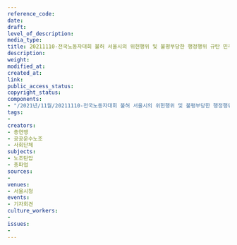 ```yaml
---
reference_code: 
date: 
draft: 
level_of_description: 
media_type: 
title: 20211110-전국노동자대회 불허 서울시의 위헌행위 및 불평부당한 행정행위 규탄 민주노총 기자회견
description: 
weight: 
modified_at: 
created_at: 
link: 
public_access_status: 
copyright_status: 
components:
- "/2021년/11월/20211110-전국노동자대회 불허 서울시의 위헌행위 및 불평부당한 행정행위 규탄 민주노총 기자회견/_1D20073.jpg"
tags:
- 
creators:
- 총연맹
- 공공운수노조
- 사회단체
subjects:
- 노조탄압
- 총파업
sources:
- 
venues:
- 서울시청
events:
- 기자회견
culture_workers:
- 
issues:
- 
---
```

